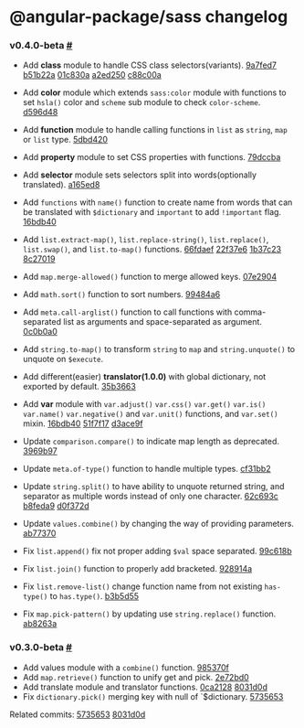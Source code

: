 # @angular-package/sass changelog

### v0.4.0-beta [#](https://github.com/angular-package/sass/releases/tag/v0.4.0-beta)

- Add **class** module to handle CSS class selectors(variants). [9a7fed7] [b51b22a] [01c830a] [a2ed250] [c88c00a]
- Add **color** module which extends `sass:color` module with functions to set `hsla()` color and `scheme` sub module to check `color-scheme`. [d596d48]
- Add **function** module to handle calling functions in `list` as `string`, `map` or `list` type. [5dbd420]
- Add **property** module to set CSS properties with functions. [79dccba]
- Add **selector** module sets selectors split into words(optionally translated). [a165ed8]

- Add `functions` with `name()` function to create name from words that can be translated with `$dictionary` and `important` to add `!important` flag. [16bdb40]
- Add `list.extract-map()`, `list.replace-string()`, `list.replace()`, `list.swap()`, and `list.to-map()` functions. [66fdaef] [22f37e6] [1b37c23] [8c27019]
- Add `map.merge-allowed()` function to merge allowed keys. [07e2904]
- Add `math.sort()` function to sort numbers. [99484a6]
- Add `meta.call-arglist()` function to call functions with comma-separated list as arguments and space-separated as argument. [0c0b0a0]
- Add `string.to-map()` to transform `string` to `map` and `string.unquote()` to unquote on `$execute`.

- Add different(easier) **translator(1.0.0)** with global dictionary, not exported by default. [35b3663]
- Add **var** module with `var.adjust()` `var.css()` `var.get()` `var.is()` `var.name()` `var.negative()` and `var.unit()` functions, and `var.set()` mixin. [16bdb40] [51f7f17] [d3ace9f]

- Update `comparison.compare()` to indicate map length as deprecated. [3969b97]
- Update `meta.of-type()` function to handle multiple types. [cf31bb2]
- Update `string.split()` to have ability to unquote returned string, and separator as multiple words instead of only one character. [62c693c] [b8feda9] [d0f372d]
- Update `values.combine()` by changing the way of providing parameters. [ab77370]

- Fix `list.append()` fix not proper adding `$val` space separated. [99c618b]
- Fix `list.join()` function to properly add bracketed. [928914a]
- Fix `list.remove-list()` change function name from not existing `has-type()` to `has.type()`. [b3b5d55]
- Fix `map.pick-pattern()` by updating use `string.replace()` function. [ab8263a]

[3969b97]: https://github.com/angular-package/sass/commit/3969b973927b1619fab342aa3246df7d58e65842
[ab77370]: https://github.com/angular-package/sass/commit/ab7737052ede08a4129d88f9a7f1cd1993331359
[99c618b]: https://github.com/angular-package/sass/commit/99c618b179a74e403bb40ad01330604ddbbd5272
[ab8263a]: https://github.com/angular-package/sass/commit/ab8263a58f612f809a1e77723a8302d6f4d81e47
[d3ace9f]: https://github.com/angular-package/sass/commit/d3ace9fc5e26ebd1fc2ce37486b32c6e0ec08374
[51f7f17]: https://github.com/angular-package/sass/commit/51f7f1789102ec09b9f80708467cc3e32e9b2f27
[35b3663]: https://github.com/angular-package/sass/commit/35b366323d20588896132f0f4e54a55d7847d1f5
[16bdb40]: https://github.com/angular-package/sass/commit/16bdb4044ab5e667a8f3802f490bf6775a25ec4a
[07e2904]: https://github.com/angular-package/sass/commit/07e2904edf8c26c282af8408e474db1e868bef26
[0c0b0a0]: https://github.com/angular-package/sass/commit/0c0b0a0bff083cc640cf2ff8bade3b4c222a1394
[8c27019]: https://github.com/angular-package/sass/commit/8c270193c210f2c8e7a8fa5173f992403c1ef43e
[1b37c23]: https://github.com/angular-package/sass/commit/1b37c23d13cd2f9c3ed60ecc508c13cadffa8f8d
[22f37e6]: https://github.com/angular-package/sass/commit/22f37e6689992048eb01e6befaea1fbfe0e5302f
[a165ed8]: https://github.com/angular-package/sass/commit/a165ed8203e5e052a22c4540a3eed121df80179e
[79dccba]: https://github.com/angular-package/sass/commit/79dccba17e90103c60271a1ce3996b4cf869df57
[d596d48]: https://github.com/angular-package/sass/commit/d596d482f1a6e712e8cef8dc2bb808986b2f7aa1
[c88c00a]: https://github.com/angular-package/sass/commit/c88c00a9cd686ef1046bf467b80c48155b0e1f1c
[a2ed250]: https://github.com/angular-package/sass/commit/a2ed2506a088bff09e43da8bbeef376fef270469
[01c830a]: https://github.com/angular-package/sass/commit/01c830a3a4b442111c5d1d91493747a740fb6f4d
[b51b22a]: https://github.com/angular-package/sass/commit/b51b22a5a5e38da0d54462355852c133f9b041da
[9a7fed7]: https://github.com/angular-package/sass/commit/9a7fed704ab33270413c0cb04c2e57b3c0e76ddd
[66fdaef]: https://github.com/angular-package/sass/commit/66fdaef21c69365c5d7fdfd8ea56d6adb1fc2e09
[928914a]: https://github.com/angular-package/sass/commit/928914a0ec051dcb5727d546230150a1b1767b56
[cf31bb2]: https://github.com/angular-package/sass/commit/cf31bb25ce0e3326cf11028bce30fca51bbd3019
[d0f372d]: https://github.com/angular-package/sass/commit/d0f372def4c1a22c58c4b6c8c07a78967d3e99d0
[b8feda9]: https://github.com/angular-package/sass/commit/b8feda9e994d35798dbd1197fae27df63d1ddcb9
[62c693c]: https://github.com/angular-package/sass/commit/62c693c88b44951a53f77a4c505f960b1b8c66ec
[99484a6]: https://github.com/angular-package/sass/commit/99484a63ae7ed23d8afde689a91e940ee10aad2c
[b3b5d55]: https://github.com/angular-package/sass/commit/b3b5d550234f4ed3d8d09d532874b22b070259fa
[5dbd420]: https://github.com/angular-package/sass/commit/5dbd4207fef1f05b84d29d56c20c17bd047e5871

### v0.3.0-beta [#](https://github.com/angular-package/sass/releases/tag/v0.3.0-beta)

- Add values module with a `combine()` function. [985370f]
- Add `map.retrieve()` function to unify get and pick. [2e72bd0]
- Add translate module and translator functions. [0ca2128] [8031d0d]
- Fix `dictionary.pick()` merging key with null of `$dictionary. [5735653]

Related commits: [5735653] [8031d0d]

[985370f]: https://github.com/angular-package/sass/commit/985370fd4cb323f4695a67c4ac2d77d84ed79afe
[2e72bd0]: https://github.com/angular-package/sass/commit/2e72bd0a1976941e7a51b1152199e0a0bb8d0aea
[8031d0d]: https://github.com/angular-package/sass/commit/8031d0de3e38135966b2a30b76761afffb31de24
[0ca2128]: https://github.com/angular-package/sass/commit/0ca2128f81f3ad8cf4d43d354105c2b2a150d6ac
[5735653]: https://github.com/angular-package/sass/commit/573565369a786b8272acc20a27218490ec72d30e
